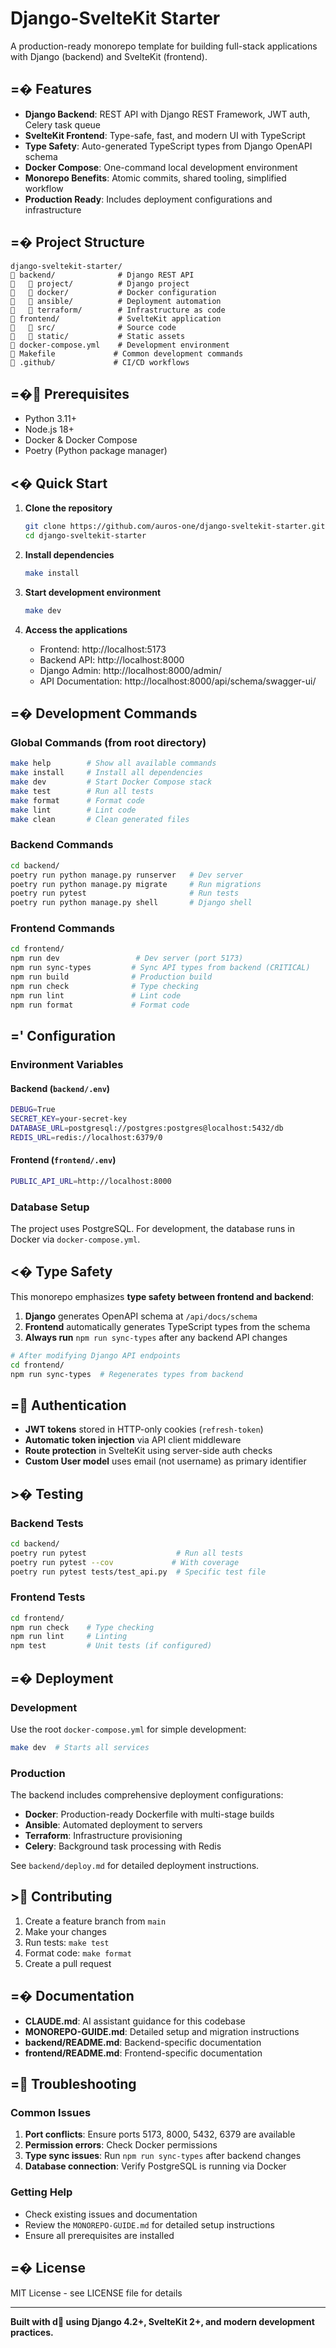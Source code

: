 # Django-SvelteKit Starter

A production-ready monorepo template for building full-stack applications with Django (backend) and SvelteKit (frontend).

## =� Features

- **Django Backend**: REST API with Django REST Framework, JWT auth, Celery task queue
- **SvelteKit Frontend**: Type-safe, fast, and modern UI with TypeScript
- **Type Safety**: Auto-generated TypeScript types from Django OpenAPI schema
- **Docker Compose**: One-command local development environment
- **Monorepo Benefits**: Atomic commits, shared tooling, simplified workflow
- **Production Ready**: Includes deployment configurations and infrastructure

## =� Project Structure

```
django-sveltekit-starter/
   backend/              # Django REST API
      project/          # Django project
      docker/           # Docker configuration
      ansible/          # Deployment automation
      terraform/        # Infrastructure as code
   frontend/             # SvelteKit application  
      src/              # Source code
      static/           # Static assets
   docker-compose.yml    # Development environment
   Makefile             # Common development commands
   .github/             # CI/CD workflows
```

## =� Prerequisites

- Python 3.11+
- Node.js 18+
- Docker & Docker Compose
- Poetry (Python package manager)

## <� Quick Start

1. **Clone the repository**
   ```bash
   git clone https://github.com/auros-one/django-sveltekit-starter.git
   cd django-sveltekit-starter
   ```

2. **Install dependencies**
   ```bash
   make install
   ```

3. **Start development environment**
   ```bash
   make dev
   ```

4. **Access the applications**
   - Frontend: http://localhost:5173
   - Backend API: http://localhost:8000
   - Django Admin: http://localhost:8000/admin/
   - API Documentation: http://localhost:8000/api/schema/swagger-ui/

## =� Development Commands

### Global Commands (from root directory)
```bash
make help        # Show all available commands
make install     # Install all dependencies
make dev         # Start Docker Compose stack
make test        # Run all tests
make format      # Format code
make lint        # Lint code
make clean       # Clean generated files
```

### Backend Commands
```bash
cd backend/
poetry run python manage.py runserver   # Dev server
poetry run python manage.py migrate     # Run migrations
poetry run pytest                       # Run tests
poetry run python manage.py shell       # Django shell
```

### Frontend Commands
```bash
cd frontend/
npm run dev                 # Dev server (port 5173)
npm run sync-types         # Sync API types from backend (CRITICAL)
npm run build              # Production build
npm run check              # Type checking
npm run lint               # Lint code
npm run format             # Format code
```

## =' Configuration

### Environment Variables

#### Backend (`backend/.env`)
```bash
DEBUG=True
SECRET_KEY=your-secret-key
DATABASE_URL=postgresql://postgres:postgres@localhost:5432/db
REDIS_URL=redis://localhost:6379/0
```

#### Frontend (`frontend/.env`)
```bash
PUBLIC_API_URL=http://localhost:8000
```

### Database Setup
The project uses PostgreSQL. For development, the database runs in Docker via `docker-compose.yml`.

## <� Type Safety

This monorepo emphasizes **type safety between frontend and backend**:

1. **Django** generates OpenAPI schema at `/api/docs/schema`
2. **Frontend** automatically generates TypeScript types from the schema
3. **Always run** `npm run sync-types` after any backend API changes

```bash
# After modifying Django API endpoints
cd frontend/
npm run sync-types  # Regenerates types from backend
```

## = Authentication

- **JWT tokens** stored in HTTP-only cookies (`refresh-token`)
- **Automatic token injection** via API client middleware
- **Route protection** in SvelteKit using server-side auth checks
- **Custom User model** uses email (not username) as primary identifier

## >� Testing

### Backend Tests
```bash
cd backend/
poetry run pytest                    # Run all tests
poetry run pytest --cov             # With coverage
poetry run pytest tests/test_api.py  # Specific test file
```

### Frontend Tests
```bash
cd frontend/
npm run check    # Type checking
npm run lint     # Linting
npm test         # Unit tests (if configured)
```

## =� Deployment

### Development
Use the root `docker-compose.yml` for simple development:
```bash
make dev  # Starts all services
```

### Production
The backend includes comprehensive deployment configurations:
- **Docker**: Production-ready Dockerfile with multi-stage builds
- **Ansible**: Automated deployment to servers
- **Terraform**: Infrastructure provisioning
- **Celery**: Background task processing with Redis

See `backend/deploy.md` for detailed deployment instructions.

## > Contributing

1. Create a feature branch from `main`
2. Make your changes
3. Run tests: `make test`
4. Format code: `make format`
5. Create a pull request

## =� Documentation

- **CLAUDE.md**: AI assistant guidance for this codebase
- **MONOREPO-GUIDE.md**: Detailed setup and migration instructions
- **backend/README.md**: Backend-specific documentation
- **frontend/README.md**: Frontend-specific documentation

## = Troubleshooting

### Common Issues

1. **Port conflicts**: Ensure ports 5173, 8000, 5432, 6379 are available
2. **Permission errors**: Check Docker permissions
3. **Type sync issues**: Run `npm run sync-types` after backend changes
4. **Database connection**: Verify PostgreSQL is running via Docker

### Getting Help

- Check existing issues and documentation
- Review the `MONOREPO-GUIDE.md` for detailed setup instructions
- Ensure all prerequisites are installed

## =� License

MIT License - see LICENSE file for details

---

**Built with d using Django 4.2+, SvelteKit 2+, and modern development practices.**
